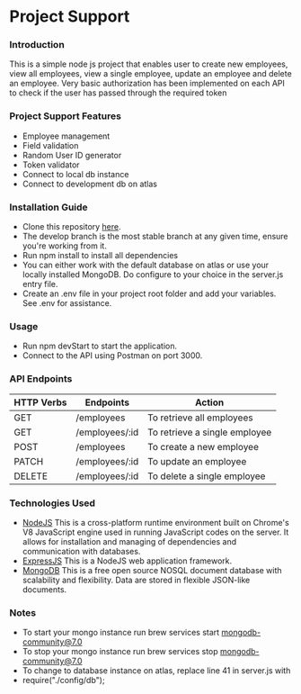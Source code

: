 # Project Support

### Introduction

This is a simple node js project that enables user to create new employees, view all employees, view a single employee,
update an employee and delete an employee.
Very basic authorization has been implemented on each API to check if the user has passed through the required token

### Project Support Features

- Employee management
- Field validation
- Random User ID generator
- Token validator
- Connect to local db instance
- Connect to development db on atlas

### Installation Guide

- Clone this repository [here](https://github.com/jaco5890/senior-back-end.git).
- The develop branch is the most stable branch at any given time, ensure you're working from it.
- Run npm install to install all dependencies
- You can either work with the default database on atlas or use your locally installed MongoDB. Do configure to your choice in the server.js entry file.
- Create an .env file in your project root folder and add your variables. See .env for assistance.

### Usage

- Run npm devStart to start the application.
- Connect to the API using Postman on port 3000.

### API Endpoints

| HTTP Verbs | Endpoints            | Action                                 |
| ---------- | -------------------- | -------------------------------------- |
| GET        | /employees           | To retrieve all employees              |
| GET        | /employees/:id       | To retrieve a single employee          |
| POST       | /employees           | To create a new employee               |
| PATCH      | /employees/:id       | To update an employee                  |
| DELETE     | /employees/:id       | To delete a single employee               |

### Technologies Used

- [NodeJS](https://nodejs.org/) This is a cross-platform runtime environment built on Chrome's V8 JavaScript engine used in running JavaScript codes on the server. It allows for installation and managing of dependencies and communication with databases.
- [ExpressJS](https://www.expresjs.org/) This is a NodeJS web application framework.
- [MongoDB](https://www.mongodb.com/) This is a free open source NOSQL document database with scalability and flexibility. Data are stored in flexible JSON-like documents.

### Notes
- To start your mongo instance run brew services start mongodb-community@7.0
- To stop your mongo instance run brew services stop mongodb-community@7.0
- To change to database instance on atlas, replace line 41 in server.js with
- require("./config/db");
